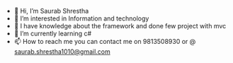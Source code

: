 - 👋 Hi, I’m Saurab Shrestha
- 👀 I’m interested in Information and technology
- 👀 I have knowledge about the framework and done few project with mvc
- 🌱 I’m currently learning c#
- 📫 How to reach me you can contact me on 9813508930 or @ saurab.shrestha1010@gmail.com

<!---
Saurab-1010/Saurab-1010 is a ✨ special ✨ repository because its `README.md` (this file) appears on your GitHub profile.
You can click the Preview link to take a look at your changes.
--->
